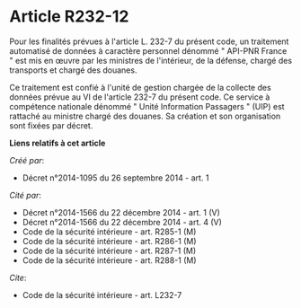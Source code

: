 # Article R232-12

Pour les finalités prévues à l'article L. 232-7 du présent code, un traitement automatisé de données à caractère personnel
dénommé " API-PNR France " est mis en œuvre par les ministres de l'intérieur, de la défense, chargé des transports et chargé
des douanes. 

Ce traitement est confié à l'unité de gestion chargée de la collecte des données prévue au VI de l'article 232-7 du présent
code. Ce service à compétence nationale dénommé " Unité Information Passagers " (UIP) est rattaché au ministre chargé des
douanes. Sa création et son organisation sont fixées par décret.

**Liens relatifs à cet article**

_Créé par_:

  - Décret n°2014-1095 du 26 septembre 2014 - art. 1

_Cité par_:

  - Décret n°2014-1566 du 22 décembre 2014 - art. 1 (V)
  - Décret n°2014-1566 du 22 décembre 2014 - art. 4 (V)
  - Code de la sécurité intérieure - art. R285-1 (M)
  - Code de la sécurité intérieure - art. R286-1 (M)
  - Code de la sécurité intérieure - art. R287-1 (M)
  - Code de la sécurité intérieure - art. R288-1 (M)

_Cite_:

  - Code de la sécurité intérieure - art. L232-7
